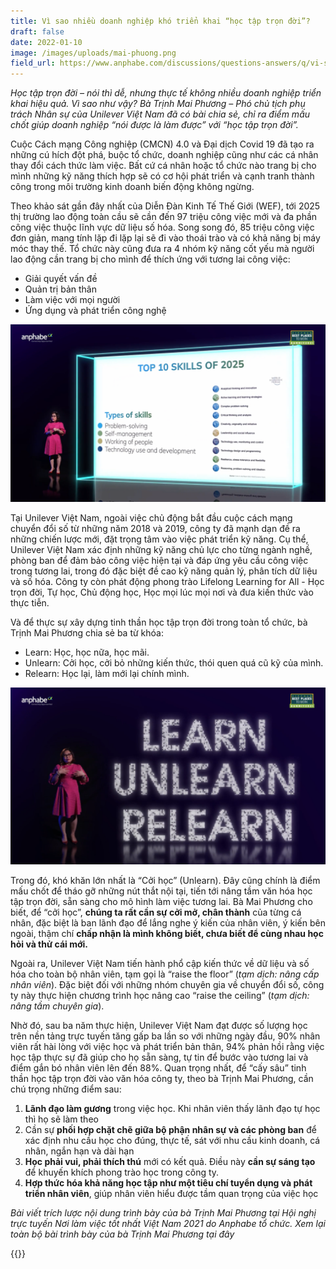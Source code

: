 ```yaml
---
title: Vì sao nhiều doanh nghiệp khó triển khai “học tập trọn đời”?
draft: false
date: 2022-01-10
image: /images/uploads/mai-phuong.png
field_url: https://www.anphabe.com/discussions/questions-answers/q/vi-sao-nhieu-doanh-nghiep-kho-trien-khai-hoc-tap-tron-doi/38291/answer
---
```

*Học tập trọn đời – nói thì dễ, nhưng thực tế không nhiều doanh nghiệp triển khai hiệu quả. Vì sao như vậy? Bà Trịnh Mai Phương – Phó chủ tịch phụ trách Nhân sự của Unilever Việt Nam đã có bài chia sẻ, chỉ ra điểm mấu chốt giúp doanh nghiệp “nói được là làm được” với “học tập trọn đời”.* 


Cuộc Cách mạng Công nghiệp (CMCN) 4.0 và Đại dịch Covid 19 đã tạo ra những cú hích đột phá, buộc tổ chức, doanh nghiệp cũng như các cá nhân thay đổi cách thức làm việc. Bất cứ cá nhân hoặc tổ chức nào trang bị cho mình những kỹ năng thích hợp sẽ có cơ hội phát triển và cạnh tranh thành công trong môi trường kinh doanh biến động không ngừng.


Theo khảo sát gần đây nhất của Diễn Đàn Kinh Tế Thế Giới (WEF), tới 2025 thị trường lao động toàn cầu sẽ cần đến 97 triệu công việc mới và đa phần công việc thuộc lĩnh vực dữ liệu số hóa. Song song đó, 85 triệu công việc đơn giản, mang tính lặp đi lặp lại sẽ đi vào thoái trào và có khả năng bị máy móc thay thế. Tổ chức này cũng đưa ra 4 nhóm kỹ năng cốt yếu mà người lao động cần trang bị cho mình để thích ứng với tương lai công việc: 

* Giải quyết vấn đề
* Quản trị bản thân
* Làm việc với mọi người
* Ứng dụng và phát triển công nghệ

![4 nhom ky nang can thiet cho tuong lai](/images/uploads/mai-phuong-1.png "*4 nhóm kỹ năng cần thiết cho tương lai*")

Tại Unilever Việt Nam, ngoài việc chủ động bắt đầu cuộc cách mạng chuyển đổi số từ những năm 2018 và 2019, công ty đã mạnh dạn đề ra những chiến lược mới, đặt trọng tâm vào việc phát triển kỹ năng. Cụ thể, Unilever Việt Nam xác định những kỹ năng chủ lực cho từng ngành nghề, phòng ban để đảm bảo công việc hiện tại và đáp ứng yêu cầu công việc trong tương lai, trong đó đặc biệt đề cao kỹ năng quản lý, phân tích dữ liệu và số hóa. Công ty còn phát động phong trào Lifelong Learning for All - Học trọn đời, Tự học, Chủ động học, Học mọi lúc mọi nơi và đưa kiến thức vào thực tiễn.


Và để thực sự xây dựng tinh thần học tập trọn đời trong toàn tổ chức, bà Trịnh Mai Phương chia sẻ ba từ khóa:

* Learn: Học, học nữa, học mãi.
* Unlearn: Cởi học, cởi bỏ những kiến thức, thói quen quá cũ kỹ của mình.
* Relearn: Học lại, làm mới lại chính mình.

![Lifelong Learning](/images/uploads/mai-phuong-2.png "3 từ khóa cho phong trào học tập trọn đời")

Trong đó, khó khăn lớn nhất là “Cởi học” (Unlearn). Đây cũng chính là điểm mấu chốt để tháo gỡ những nút thắt nội tại, tiến tới nâng tầm văn hóa học tập trọn đời, sẵn sàng cho mô hình làm việc tương lai. Bà Mai Phương cho biết, để “cởi học”, **chúng ta rất cần sự cởi mở, chân thành** của từng cá nhân, đặc biệt là ban lãnh đạo để lắng nghe ý kiến của nhân viên, ý kiến bên ngoài, thậm chí **chấp nhận là mình không biết, chưa biết để cùng nhau học hỏi và thử cái mới.**


Ngoài ra, Unilever Việt Nam tiến hành phổ cập kiến thức về dữ liệu và số hóa cho toàn bộ nhân viên, tạm gọi là “raise the floor” (*tạm dịch: nâng cấp nhân viên*). Đặc biệt đối với những nhóm chuyên gia về chuyển đổi số, công ty này thực hiện chương trình học nâng cao “raise the ceiling” (*tạm dịch: nâng tầm chuyên gia*).


Nhờ đó, sau ba năm thực hiện, Unilever Việt Nam đạt được số lượng học trên nền tảng trực tuyến tăng gấp ba lần so với những ngày đầu, 90% nhân viên rất hài lòng với việc học và phát triển bản thân, 94% phản hồi rằng việc học tập thực sự đã giúp cho họ sẵn sàng, tự tin để bước vào tương lai và điểm gắn bó nhân viên lên đến 88%.
Quan trọng nhất, để “cấy sâu” tinh thần học tập trọn đời vào văn hóa công ty, theo bà Trịnh Mai Phương, cần chú trọng những điểm sau:

1. **Lãnh đạo làm gương** trong việc học. Khi nhân viên thấy lãnh đạo tự học thì họ sẽ làm theo 
2. Cần sự **phối hợp chặt chẽ giữa bộ phận nhân sự và các phòng ban** để xác định nhu cầu học cho đúng, thực tế, sát với nhu cầu kinh doanh, cá nhân, ngắn hạn và dài hạn
3. **Học phải vui, phải thích thú** mới có kết quả. Điều này **cần sự sáng tạo** để khuyến khích phong trào học trong công ty.
4. **Hợp thức hóa khả năng học tập như một tiêu chí tuyển dụng và phát triển nhân viên**, giúp nhân viên hiểu được tầm quan trọng của việc học

*Bài viết trích lược nội dung trình bày của bà Trịnh Mai Phương tại Hội nghị trực tuyến Nơi làm việc tốt nhất Việt Nam 2021 do Anphabe tổ chức. Xem lại toàn bộ bài trình bày của bà Trịnh Mai Phương tại đây* 

{{<embed-youtube link="https://www.youtube.com/watch?v=MhFMqde8gTA" >}}